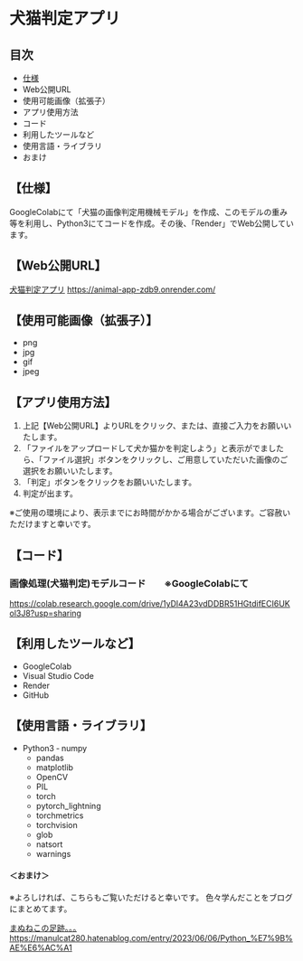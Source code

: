# 犬猫判定アプリ
## 目次
- [仕様](https://github.com/manul280/animal_APP/edit/master/README.md#%E4%BB%95%E6%A7%98)　
- Web公開URL
- 使用可能画像（拡張子）
- アプリ使用方法
- コード
- 利用したツールなど
- 使用言語・ライブラリ
- おまけ

## 【仕様】
GoogleColabにて「犬猫の画像判定用機械モデル」を作成、このモデルの重み等を利用し、Python3にてコードを作成。その後、「Render」でWeb公開しています。
## 【Web公開URL】
[犬猫判定アプリ](https://animal-app-zdb9.onrender.com/)  https://animal-app-zdb9.onrender.com/
## 【使用可能画像（拡張子）】
- png
- jpg
- gif
- jpeg
## 【アプリ使用方法】
1. 上記【Web公開URL】よりURLをクリック、または、直接ご入力をお願いいたします。
2. 「ファイルをアップロードして犬か猫かを判定しよう」と表示がでましたら、「ファイル選択」ボタンをクリックし、ご用意していただいた画像のご選択をお願いいたします。
3. 「判定」ボタンをクリックをお願いいたします。
4. 判定が出ます。

※ご使用の環境により、表示までにお時間がかかる場合がございます。ご容赦いただけますと幸いです。

## 【コード】
### 画像処理(犬猫判定)モデルコード　　※GoogleColabにて
https://colab.research.google.com/drive/1yDl4A23vdDDBR51HGtdifECI6UKol3J8?usp=sharing
## 【利用したツールなど】
- GoogleColab
- Visual Studio Code
- Render
- GitHub
## 【使用言語・ライブラリ】
- Python3
  ‐ numpy
  - pandas
  - matplotlib
  - OpenCV
  - PIL
  - torch
  - pytorch_lightning
  - torchmetrics
  - torchvision
  - glob
  - natsort
  - warnings

#### ＜おまけ＞
※よろしければ、こちらもご覧いただけると幸いです。
色々学んだことをブログにまとめてます。

[まぬねこの足跡。。。](https://manulcat280.hatenablog.com/entry/2023/06/06/Python_%E7%9B%AE%E6%AC%A1)　https://manulcat280.hatenablog.com/entry/2023/06/06/Python_%E7%9B%AE%E6%AC%A1
